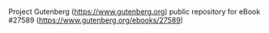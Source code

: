 Project Gutenberg (https://www.gutenberg.org) public repository for eBook #27589 (https://www.gutenberg.org/ebooks/27589)
